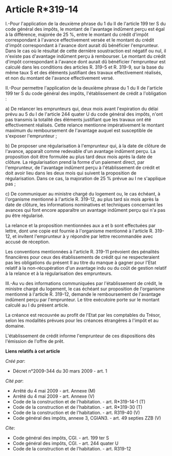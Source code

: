# Article R*319-14

I.-Pour l'application de la deuxième phrase du 1 du II de l'article 199 ter S du code général des impôts, le montant de
l'avantage indûment perçu est égal à la différence, majorée de 25 %, entre le montant du crédit d'impôt correspondant à
l'avance effectivement versée et le montant du crédit d'impôt correspondant à l'avance dont aurait dû bénéficier
l'emprunteur. Dans le cas où le résultat de cette dernière soustraction est négatif ou nul, il n'existe pas d'avantage
indûment perçu à rembourser. Le montant du crédit d'impôt correspondant à l'avance dont aurait dû bénéficier l'emprunteur est
calculé dans les conditions des articles R. 319-5 et R. 319-9, sur la base du même taux S et des éléments justifiant des
travaux effectivement réalisés, et non du montant de l'avance effectivement versé. 

II.-Pour permettre l'application de la deuxième phrase du 1 du II de l'article 199 ter S du code général des impôts,
l'établissement de crédit a l'obligation : 

a) De relancer les emprunteurs qui, deux mois avant l'expiration du délai prévu au 5 du I de l'article 244 quater U du code
général des impôts, n'ont pas transmis la totalité des éléments justifiant que les travaux ont été effectivement réalisés.
Cette relance mentionne impérativement le montant maximum du remboursement de l'avantage auquel est susceptible de s'exposer
l'emprunteur ; 

b) De proposer une régularisation à l'emprunteur qui, à la date de clôture de l'avance, apparaît comme redevable d'un
avantage indûment perçu. La proposition doit être formulée au plus tard deux mois après la date de clôture. La régularisation
prend la forme d'un paiement direct, par l'emprunteur, de l'avantage indûment perçu à l'établissement de crédit et doit avoir
lieu dans les deux mois qui suivent la proposition de régularisation. Dans ce cas, la majoration de 25 % prévue au I ne
s'applique pas ; 

c) De communiquer au ministre chargé du logement ou, le cas échéant, à l'organisme mentionné à l'article R. 319-12, au plus
tard six mois après la date de clôture, les informations nominatives et techniques concernant les avances qui font encore
apparaître un avantage indûment perçu qui n'a pas pu être régularisé. 

La relance et la proposition mentionnées aux a et b sont effectuées par lettre, dont une copie est fournie à l'organisme
mentionné à l'article R. 319-12, et invitent l'emprunteur à y répondre par lettre recommandée avec accusé de réception. 

Les conventions mentionnées à l'article R. 319-11 prévoient des pénalités financières pour ceux des établissements de crédit
qui ne respecteraient pas les obligations du présent II au titre du manque à gagner pour l'Etat relatif à la non-récupération
d'un avantage indu ou du coût de gestion relatif à la relance et à la régularisation des emprunteurs. 

III.-Au vu des informations communiquées par l'établissement de crédit, le ministre chargé du logement, le cas échéant sur
proposition de l'organisme mentionné à l'article R. 319-12, demande le remboursement de l'avantage indûment perçu par
l'emprunteur. Le titre exécutoire porte sur le montant calculé au I du présent article. 

La créance est recouvrée au profit de l'Etat par les comptables du Trésor, selon les modalités prévues pour les créances
étrangères à l'impôt et au domaine.

L'établissement de crédit informe l'emprunteur de ces dispositions dès l'émission de l'offre de prêt.

**Liens relatifs à cet article**

_Créé par_:

  - Décret n°2009-344 du 30 mars 2009 - art. 1

_Cité par_:

  - Arrêté du 4 mai 2009 - art. Annexe (M)
  - Arrêté du 4 mai 2009 - art. Annexe (V)
  - Code de la construction et de l'habitation. - art. R*319-14-1 (T)
  - Code de la construction et de l'habitation. - art. R*319-30 (T)
  - Code de la construction et de l'habitation. - art. R319-40 (V)
  - Code général des impôts, annexe 3, CGIAN3. - art. 49 septies ZZB (V)

_Cite_:

  - Code général des impôts, CGI. - art. 199 ter S
  - Code général des impôts, CGI. - art. 244 quater U
  - Code de la construction et de l'habitation. - art. R319-12
